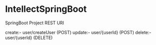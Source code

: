 # IntellectSpringBoot
SpringBoot  Project
REST URI

create:- user/createUser (POST)
update:- user/{userId} (POST)
delete:-user/{userId}  (DELETE)
